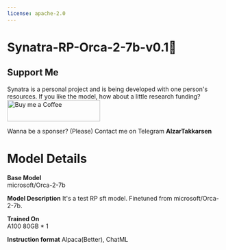 ```yaml
---
license: apache-2.0
---
```


# **Synatra-RP-Orca-2-7b-v0.1🐧**  

## Support Me
Synatra is a personal project and is being developed with one person's resources. If you like the model, how about a little research funding?
[<img src="https://cdn.buymeacoffee.com/buttons/default-orange.png" alt="Buy me a Coffee" width="217" height="50">](https://www.buymeacoffee.com/mwell)

Wanna be a sponser? (Please) Contact me on Telegram **AlzarTakkarsen**


# **Model Details**
**Base Model**  
microsoft/Orca-2-7b

**Model Description**
It's a test RP sft model. Finetuned from microsoft/Orca-2-7b.

**Trained On**  
A100 80GB * 1

**Instruction format**
Alpaca(Better), ChatML